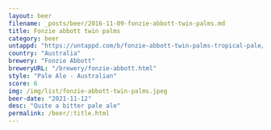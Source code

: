 ```yaml
---
layout: beer
filename: _posts/beer/2016-11-09-fonzie-abbott-twin-palms.md
title: Fonzie abbott twin palms
category: beer
untappd: "https://untappd.com/b/fonzie-abbott-twin-palms-tropical-pale/2974557"
country: "Australia"
brewery: "Fonzie Abbott"
breweryURL: "/brewery/fonzie-abbott.html"
style: "Pale Ale - Australian"
score: 6
img: /img/list/fonzie-abbott-twin-palms.jpeg
beer-date: "2021-11-12"
desc: "Quite a bitter pale ale"
permalink: /beer/:title.html
---
```


